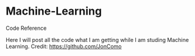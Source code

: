 # Machine-Learning
Code Reference

Here I will post all the code what I am getting while I am studing Machine Learning.
Credit: https://github.com/JonComo

